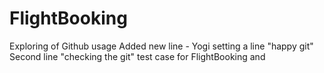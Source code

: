 # FlightBooking
Exploring  of Github usage 
Added new line - Yogi
setting a line "happy git"
Second line "checking the git"
test case for FlightBooking and 
